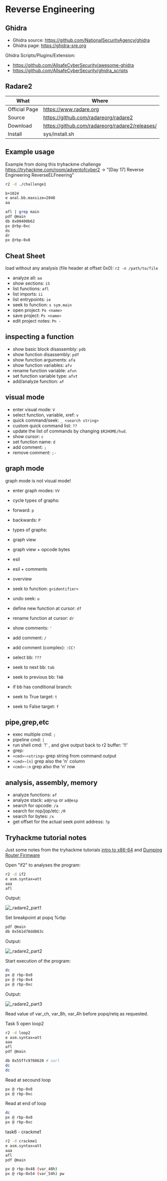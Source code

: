 # Reverse Engineering

## Ghidra

- Ghidra source: <https://github.com/NationalSecurityAgency/ghidra>
- Ghidra page: <https://ghidra-sre.org>

Ghidra Scripts/Plugins/Extension:

- <https://github.com/AllsafeCyberSecurity/awesome-ghidra>
- <https://github.com/AllsafeCyberSecurity/ghidra_scripts>

## Radare2

| What          | Where                                            |
|---------------|--------------------------------------------------|
| Official Page | <https://www.radare.org>                         |
| Source        | <https://github.com/radareorg/radare2>           |
| Download      | <https://github.com/radareorg/radare2/releases/> |
| Install       | sys/install.sh                                   |

## Example usage

Example from doing this tryhackme challenge <https://tryhackme.com/room/adventofcyber2> -> "[Day 17] Reverse Engineering ReverseELFneering"

 ``` sh
r2 -d ./challenge1

b+1024
e anal.bb.maxsize=2048
aa

afl | grep main
pdf @main
db 0x00400b62
px @rbp-0xc
ds
dr
px @rbp-0x8
```

## Cheat Sheet

load without any analysis (file header at offset 0x0): `r2 -n /path/to/file`

- analyze all: `aa`
- show sections: `iS`
- list functions: `afl`
- list imports: `ii`
- list entrypoints: `ie`
- seek to function: `s sym.main`
- open project: `Po <name>`
- save project: `Ps <name>`
- edit project notes: `Pn -`

## inspecting a function

- show basic block disassembly: `pdb`
- show function disassembly: `pdf`
- show function arguments: `afa`
- show function variables: `afv`
- rename function variable: `afvn`
- set function variable type: `afvt`
- add/analyze function: `af`

## visual mode

- enter visual mode: `V`
- select function, variable, xref: `v`
- quick command/seek: `_ <search string>`
- custom quick command list: `??`
- update the list of commands by changing `$R2HOME/hud`.
- show cursor: `c`
- set function name: `d`
- add comment: `;`
- remove comment: `;-`

## graph mode

graph mode is not visual mode!

- enter graph modes: `VV`
- cycle types of graphs:
- forward: `p`
- backwards: `P`

- types of graphs:
- graph view
- graph view + opcode bytes
- esil
- esil + comments
- overview

- seek to function: `g<identifier>`
- undo seek: `u`
- define new function at cursor: `df`
- rename function at cursor: `dr`
- show comments: `'`
- add comment: `/`
- add comment (complex): `:CC!`
- select bb: `???`
- seek to next bb: `tab`
- seek to previous bb: `TAB`
- if bb has conditional branch:
- seek to True target: `t`
- seek to False target: `f`

## pipe,grep,etc

- exec multiple cmd: `;`
- pipeline cmd: `|`
- run shell cmd: '!' , and give output back to r2 buffer: '!!'
- grep:
- `<cmd>~<string>` grep string from command output
- `<cmd>~[n]` grep also the 'n' column
- `<cmd>~:n` grep also the 'n' row

## analysis, assembly, memory

- analyze functions: `af`
- analyze stack: `ad@rsp` or `ad@esp`
- search for opcode: `/a`
- search for rop/jop/etc: `/R`
- search for bytes: `/x `
- get offset for the actual seek point address: `?p`

## Tryhackme tutorial notes

Just some notes from the tryhackme tutorials [intro to x86-64](https://tryhackme.com/room/introtox8664) and [Dumping Router Firmware](https://tryhackme.com/room/rfirmware)

Open "if2" to analyses the program:

 ``` sh
r2 -d if2
e asm.syntax=att
aaa
afl
```

Output:

![_radare2_part1](_radare2_part1.jpg)

Set breakpoint at popq %rbp

 ``` sh
pdf @main
db 0x561d78dd863c
```

Output:

![_radare2_part2](_radare2_part2.jpg)

Start execution of the program:

 ``` sh
dc
px @ rbp-0x8
px @ rbp-0x4
px @ rbp-0xc
```

Output:

![_radare2_part3](_radare2_part3.jpg)

Read value of var_ch, var_8h, var_4h before popq/retq as requested.

Task 5 open loop2

 ``` sh
r2 -d loop2
e asm.syntax=att
aaa
afl
pdf @main

db 0x55ffc9760620 # sarl
dc
dc
```

Read at secound loop

 ``` sh
px @ rbp-0x8
px @ rbp-0xc
```

Read at end of loop

 ``` sh
dc
px @ rbp-0x8
px @ rbp-0xc
```

task6 - crackme1

 ``` sh
r2 -d crackme1
e asm.syntax=att
aaa
afl
pdf @main

px @ rbp-0x48 (var_48h)
px @ rbp-0x54 (var_54h) pw
```
